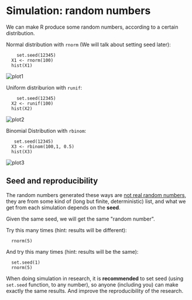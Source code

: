 # Simulation: random numbers

We can make R produce some random numbers, according to a certain distribution.

Normal distribution with `rnorm` (We will talk about setting seed later):

        set.seed(12345) 
      X1 <- rnorm(100)
      hist(X1)
![plot1](images/sim_random1.png)

Uniform distriburion with `runif`:

        set.seed(12345) 
 	  X2 <- runif(100)
      hist(X2)
![plot2](images/sim_random2.png)

Binomial Distribution with `rbinom`:

       set.seed(12345)
      X3 <- rbinom(100,1, 0.5)
      hist(X3)

![plot3](images/sim_random3.png)

## Seed and reproducibility
     
The random numbers generated these ways are [not real random numbers](https://en.wikipedia.org/wiki/Pseudorandom_number_generator), they are from some kind of (long but finite, deterministic) list, and what we get from each simulation depends on the **seed**. 

Given the same seed, we will get the same "random number".

Try this many times (hint: results will be different):

  	  rnorm(5)

And try this many times (hint: results will be the same):

      set.seed(1)
      rnorm(5)    

When doing simulation in research, it is **recommended** to set seed (using `set.seed` function, to any number), so anyone (including you) can make exactly the same results. And improve the reproducibility of the research.



